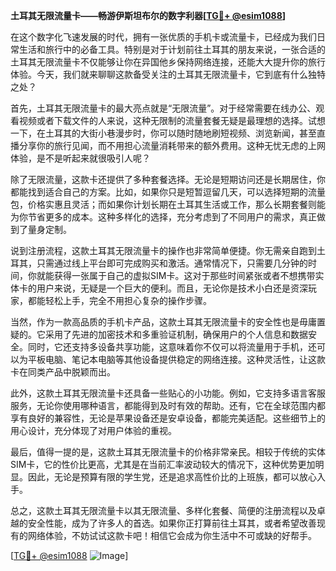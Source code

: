 **土耳其无限流量卡——畅游伊斯坦布尔的数字利器[[TG💪+ @esim1088](https://t.me/s/esim1088)]**

在这个数字化飞速发展的时代，拥有一张优质的手机卡或流量卡，已经成为我们日常生活和旅行中的必备工具。特别是对于计划前往土耳其的朋友来说，一张合适的土耳其无限流量卡不仅能够让你在异国他乡保持网络连接，还能大大提升你的旅行体验。今天，我们就来聊聊这款备受关注的土耳其无限流量卡，它到底有什么独特之处？

首先，土耳其无限流量卡的最大亮点就是“无限流量”。对于经常需要在线办公、观看视频或者下载文件的人来说，这种无限制的流量套餐无疑是最理想的选择。试想一下，在土耳其的大街小巷漫步时，你可以随时随地刷短视频、浏览新闻，甚至直播分享你的旅行见闻，而不用担心流量消耗带来的额外费用。这种无忧无虑的上网体验，是不是听起来就很吸引人呢？

除了无限流量，这款卡还提供了多种套餐选择。无论是短期访问还是长期居住，你都能找到适合自己的方案。比如，如果你只是短暂逗留几天，可以选择短期的流量包，价格实惠且灵活；而如果你计划长期在土耳其生活或工作，那么长期套餐则能为你节省更多的成本。这种多样化的选择，充分考虑到了不同用户的需求，真正做到了量身定制。

说到注册流程，这款土耳其无限流量卡的操作也非常简单便捷。你无需亲自跑到土耳其，只需通过线上平台即可完成购买和激活。通常情况下，只需要几分钟的时间，你就能获得一张属于自己的虚拟SIM卡。这对于那些时间紧张或者不想携带实体卡的用户来说，无疑是一个巨大的便利。而且，无论你是技术小白还是资深玩家，都能轻松上手，完全不用担心复杂的操作步骤。

当然，作为一款高品质的手机卡产品，这款土耳其无限流量卡的安全性也是毋庸置疑的。它采用了先进的加密技术和多重验证机制，确保用户的个人信息和数据安全。同时，它还支持多设备共享功能，这意味着你不仅可以将流量用于手机，还可以为平板电脑、笔记本电脑等其他设备提供稳定的网络连接。这种灵活性，让这款卡在同类产品中脱颖而出。

此外，这款土耳其无限流量卡还具备一些贴心的小功能。例如，它支持多语言客服服务，无论你使用哪种语言，都能得到及时有效的帮助。还有，它在全球范围内都享有良好的兼容性，无论是苹果设备还是安卓设备，都能完美适配。这些细节上的用心设计，充分体现了对用户体验的重视。

最后，值得一提的是，这款土耳其无限流量卡的价格非常亲民。相较于传统的实体SIM卡，它的性价比更高，尤其是在当前汇率波动较大的情况下，这种优势更加明显。因此，无论是预算有限的学生党，还是追求高性价比的上班族，都可以放心入手。

总之，这款土耳其无限流量卡以其无限流量、多样化套餐、简便的注册流程以及卓越的安全性能，成为了许多人的首选。如果你正打算前往土耳其，或者希望改善现有的网络体验，不妨试试这款卡吧！相信它会成为你生活中不可或缺的好帮手。

[[TG💪+ @esim1088](https://t.me/s/esim1088) ![Image](https://i.postimg.cc/4NQfJmqS/Snipaste-2025-05-13-00-14-12.png)]